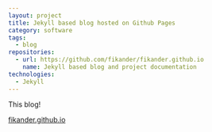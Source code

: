 ```yaml
---
layout: project
title: Jekyll based blog hosted on Github Pages
category: software
tags:
  - blog
repositories:
  - url: https://github.com/fikander/fikander.github.io
    name: Jekyll based blog and project documentation
technologies:
  - Jekyll
---
```

This blog!

[fikander.github.io](https://fikander.github.io)
